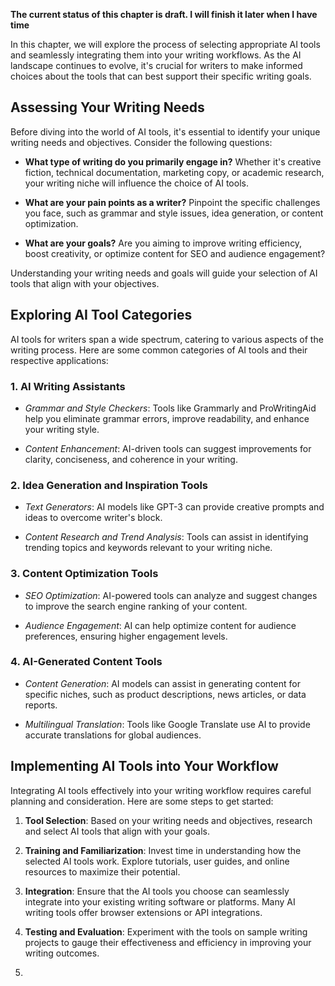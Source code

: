 **The current status of this chapter is draft. I will finish it later when I have time**

In this chapter, we will explore the process of selecting appropriate AI tools and seamlessly integrating them into your writing workflows. As the AI landscape continues to evolve, it's crucial for writers to make informed choices about the tools that can best support their specific writing goals.

Assessing Your Writing Needs
----------------------------

Before diving into the world of AI tools, it's essential to identify your unique writing needs and objectives. Consider the following questions:

* **What type of writing do you primarily engage in?** Whether it's creative fiction, technical documentation, marketing copy, or academic research, your writing niche will influence the choice of AI tools.

* **What are your pain points as a writer?** Pinpoint the specific challenges you face, such as grammar and style issues, idea generation, or content optimization.

* **What are your goals?** Are you aiming to improve writing efficiency, boost creativity, or optimize content for SEO and audience engagement?

Understanding your writing needs and goals will guide your selection of AI tools that align with your objectives.

Exploring AI Tool Categories
----------------------------

AI tools for writers span a wide spectrum, catering to various aspects of the writing process. Here are some common categories of AI tools and their respective applications:

### 1. **AI Writing Assistants**

* *Grammar and Style Checkers*: Tools like Grammarly and ProWritingAid help you eliminate grammar errors, improve readability, and enhance your writing style.

* *Content Enhancement*: AI-driven tools can suggest improvements for clarity, conciseness, and coherence in your writing.

### 2. **Idea Generation and Inspiration Tools**

* *Text Generators*: AI models like GPT-3 can provide creative prompts and ideas to overcome writer's block.

* *Content Research and Trend Analysis*: Tools can assist in identifying trending topics and keywords relevant to your writing niche.

### 3. **Content Optimization Tools**

* *SEO Optimization*: AI-powered tools can analyze and suggest changes to improve the search engine ranking of your content.

* *Audience Engagement*: AI can help optimize content for audience preferences, ensuring higher engagement levels.

### 4. **AI-Generated Content Tools**

* *Content Generation*: AI models can assist in generating content for specific niches, such as product descriptions, news articles, or data reports.

* *Multilingual Translation*: Tools like Google Translate use AI to provide accurate translations for global audiences.

Implementing AI Tools into Your Workflow
----------------------------------------

Integrating AI tools effectively into your writing workflow requires careful planning and consideration. Here are some steps to get started:

1. **Tool Selection**: Based on your writing needs and objectives, research and select AI tools that align with your goals.

2. **Training and Familiarization**: Invest time in understanding how the selected AI tools work. Explore tutorials, user guides, and online resources to maximize their potential.

3. **Integration**: Ensure that the AI tools you choose can seamlessly integrate into your existing writing software or platforms. Many AI writing tools offer browser extensions or API integrations.

4. **Testing and Evaluation**: Experiment with the tools on sample writing projects to gauge their effectiveness and efficiency in improving your writing outcomes.

5. 
